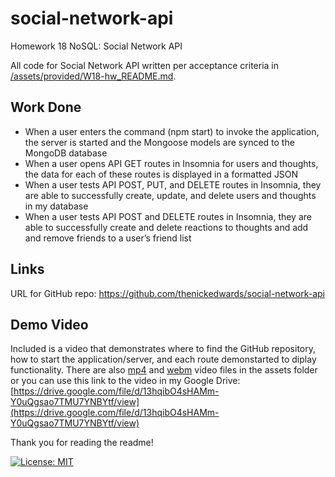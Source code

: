 # social-network-api
Homework 18 NoSQL: Social Network API

All code for Social Network API written per acceptance criteria in [/assets/provided/W18-hw_README.md](/assets/provided/W18-hw_README.md).

## Work Done
* When a user enters the command (npm start) to invoke the application, the server is started and the Mongoose models are synced to the MongoDB database
* When a user opens API GET routes in Insomnia for users and thoughts, the data for each of these routes is displayed in a formatted JSON
* When a user tests API POST, PUT, and DELETE routes in Insomnia, they are able to successfully create, update, and delete users and thoughts in my database
* When a user tests API POST and DELETE routes in Insomnia, they are able to successfully create and delete reactions to thoughts and add and remove friends to a user’s friend list

## Links
URL for GitHub repo: https://github.com/thenickedwards/social-network-api

## Demo Video
Included is a video that demonstrates where to find the GitHub repository, how to start the application/server, and each route demonstarted to diplay functionality. There are also [mp4](/assets/social-network-api_demo-video.mp4) and [webm](/assets/social-network-api_demo-video.webm) video files in the assets folder or you can use this link to the video in my Google Drive: [https://drive.google.com/file/d/13hqibO4sHAMm-Y0uQgsao7TMU7YNBYtf/view](https://drive.google.com/file/d/13hqibO4sHAMm-Y0uQgsao7TMU7YNBYtf/view)


Thank you for reading the readme!

[![License: MIT](https://img.shields.io/badge/License-MIT-blue.svg)](https://opensource.org/licenses/MIT)